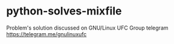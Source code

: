 # python-solves-mixfile
Problem's solution discussed on GNU/Linux UFC Group telegram https://telegram.me/gnulinuxufc
